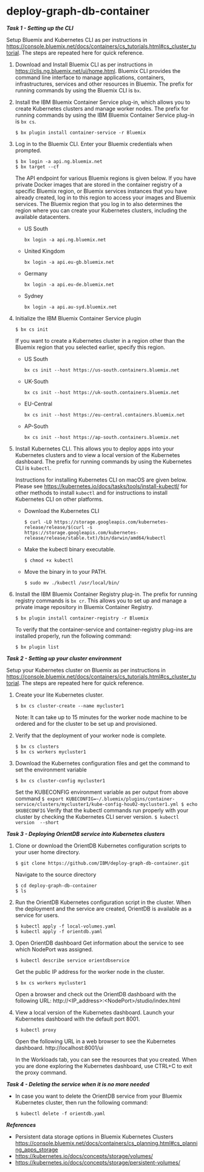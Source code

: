 # deploy-graph-db-container

***Task 1 - Setting up the CLI***

Setup Bluemix and Kubernetes CLI as per instructions in https://console.bluemix.net/docs/containers/cs_tutorials.html#cs_cluster_tutorial. The steps are repeated here for quick reference.

1. Download and Install Bluemix CLI as per instructions in https://clis.ng.bluemix.net/ui/home.html. Bluemix CLI provides the command line interface to manage applications, containers, infrastructures, services and other resources in Bluemix. The prefix for running commands by using the Bluemix CLI is `bx`.

2. Install the IBM Bluemix Container Service plug-in, which allows you to create Kubernetes clusters and manage worker nodes. The prefix for running commands by using the IBM Bluemix Container Service plug-in is `bx cs`.
   ```
   $ bx plugin install container-service -r Bluemix
   ```

3. Log in to the Bluemix CLI. Enter your Bluemix credentials when prompted.
    ```
    $ bx login -a api.ng.bluemix.net
    $ bx target --cf
    ```
    The API endpoint for various Bluemix regions is given below. If you have private Docker images that are stored in the container registry of a specific Bluemix region, or Bluemix services instances that you have already created, log in to this region to access your images and Bluemix services. The Bluemix region that you log in to also determines the region where you can create your Kubernetes clusters, including the available datacenters.

    - US South
        ```
        bx login -a api.ng.bluemix.net
        ```
    - United Kingdom
        ```
        bx login -a api.eu-gb.bluemix.net
        ```
    - Germany
        ```
        bx login -a api.eu-de.bluemix.net
        ```
    - Sydney
        ```
        bx login -a api.au-syd.bluemix.net
        ```

4. Initialize the IBM Bluemix Container Service plugin
    ```
    $ bx cs init
    ```
    If you want to create a Kubernetes cluster in a region other than the Bluemix region that you selected earlier, specify this region.

   - US South
      ```
      bx cs init --host https://us-south.containers.bluemix.net
      ```
   - UK-South
      ```
      bx cs init --host https://uk-south.containers.bluemix.net
      ```
   - EU-Central
      ```
      bx cs init --host https://eu-central.containers.bluemix.net
      ```
   - AP-South
      ```
      bx cs init --host https://ap-south.containers.bluemix.net
      ```

5. Install Kubernetes CLI. This allows you to deploy apps into your Kubernetes clusters and to view a local version of the Kubernetes dashboard. The prefix for running commands by using the Kubernetes CLI is `kubectl`.

    Instructions for installing Kubernetes CLI on macOS are given below. Please see https://kubernetes.io/docs/tasks/tools/install-kubectl/ for other methods to install `kubectl` and for instructions to install Kubernetes CLI on other platforms.
   *  Download the Kubernetes CLI
      ```
      $ curl -LO https://storage.googleapis.com/kubernetes-release/release/$(curl -s https://storage.googleapis.com/kubernetes-release/release/stable.txt)/bin/darwin/amd64/kubectl
      ```
   * Make the kubectl binary executable.
      ```
      $ chmod +x kubectl
      ```
   *  Move the binary in to your PATH.
      ```
      $ sudo mv ./kubectl /usr/local/bin/
      ```

6. Install the IBM Bluemix Container Registry plug-in. The prefix for running registry commands is `bx cr`. This allows you to set up and manage a private image repository in Bluemix Container Registry.
    ```
    $ bx plugin install container-registry -r Bluemix
    ```
    To verify that the container-service and container-registry plug-ins are installed properly, run the following command:
    ```
    $ bx plugin list
    ```

***Task 2 - Setting up your cluster environment***

Setup your Kubernetes cluster on Bluemix as per instructions in https://console.bluemix.net/docs/containers/cs_tutorials.html#cs_cluster_tutorial. The steps are repeated here for quick reference.

1. Create your lite Kubernetes cluster.
    ```
    $ bx cs cluster-create --name mycluster1
    ```
    Note: It can take up to 15 minutes for the worker node machine to be ordered and for the cluster to be set up and provisioned.

2. Verify that the deployment of your worker node is complete.
    ```
    $ bx cs clusters
    $ bx cs workers mycluster1
    ```

3. Download the Kubernetes configuration files and get the command to set the environment variable
    ```
    $ bx cs cluster-config mycluster1
    ```
    Set the KUBECONFIG environment variable as per output from above command
        ```
        $ export KUBECONFIG=~/.bluemix/plugins/container-service/clusters/mycluster1/kube-config-hou02-mycluster1.yml
        $ echo $KUBECONFIG
        ```
    Verify that the kubectl commands run properly with your cluster by checking the Kubernetes CLI server version.
        ```
        $ kubectl version  --short
        ```

***Task 3 - Deploying OrientDB service into Kubernetes clusters***

1. Clone or download the OrientDB Kubernetes configuration scripts to your user home directory.
    ```
    $ git clone https://github.com/IBM/deploy-graph-db-container.git
    ```
    Navigate to the source directory
    ```
    $ cd deploy-graph-db-container
    $ ls
    ```

2. Run the OrientDB Kubernetes configuration script in the cluster. When the deployment and the service are created, OrientDB is available as a service for users.
    ```
    $ kubectl apply -f local-volumes.yaml
    $ kubectl apply -f orientdb.yaml
    ```

3. Open OrientDB dashboard
Get information about the service to see which NodePort was assigned.
    ```
    $ kubectl describe service orientdbservice
    ```
    Get the public IP address for the worker node in the cluster.
    ```
    $ bx cs workers mycluster1
    ```
    Open a browser and check out the OrientDB dashboard with the following URL: http://&lt;IP_address&gt;:&lt;NodePort&gt;/studio/index.html

4. View a local version of the Kubernetes dashboard.
    Launch your Kubernetes dashboard with the default port 8001.
    ```
    $ kubectl proxy
    ```
    Open the following URL in a web browser to see the Kubernetes dashboard.
    http://localhost:8001/ui

    In the Workloads tab, you can see the resources that you created. When you are done exploring the Kubernetes dashboard, use CTRL+C to exit the proxy command.


***Task 4 - Deleting the service when it is no more needed***

* In case you want to delete the OrientDB service from your Bluemix Kubernetes cluster, then run the following command:
    ```
    $ kubectl delete -f orientdb.yaml
    ```

***References***
* Persistent data storage options in Bluemix Kubernetes Clusters
https://console.bluemix.net/docs/containers/cs_planning.html#cs_planning_apps_storage
* https://kubernetes.io/docs/concepts/storage/volumes/
* https://kubernetes.io/docs/concepts/storage/persistent-volumes/
